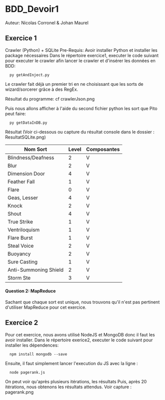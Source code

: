 # BDD_Devoir1
Auteur: Nicolas Corronel & Johan Maurel

## Exercice 1

Crawler (Python) + SQLite
Pre-Requis: Avoir installer Python et installer les package nécessaires
Dans le répertoire exercice1, executer le code suivant pour executer le crawler afin lancer le crawler et d'insérer les données en BDD:
```
  py getAndInject.py
```
Le crawler fait déjà un premier tri en ne choisissant que les sorts de wizard/sorcerer grâce à des RegEx. 

Résultat du programme: cf crawlerJson.png

Puis nous allons afficher à l'aide du second fichier python les sort que Pito peut faire: 
```
  py getDataInDB.py
```
Résultat (Voir ci-dessous ou capture du résultat console dans le dossier : ResultatSQLite.png)


| Nom Sort | Level | Composantes |
| ------- | -------- | ------- |
| Blindness/Deafness | 2 | V |
| Blur | 2 | V |
| Dimension Door | 4 | V |
| Feather Fall | 1 | V |
| Flare | 0 | V |
| Geas, Lesser | 4 | V |
| Knock | 2 | V |
| Shout | 4 | V |
| True Strike | 1 | V |
| Ventriloquism |  1 | V |
| Flare Burst | 1 | V |
| Steal Voice | 2 | V |
| Buoyancy | 2 | V |
| Sure Casting | 1 | V |
| Anti-Summoning Shield | 2 | V |
| Storm Ste | 3 | V |

#### Question 2: MapReduce
Sachant que chaque sort est unique, nous trouvons qu'il n'est pas pertinent d'utiliser MapReduce pour cet exercice.

## Exercice 2
Pour cet exercice, nous avons utilisé NodeJS et MongoDB donc il faut les avoir installer.
Dans le répertoire exerice2, executer le code suivant pour installer les dépendences: 

```
  npm install mongodb --save
```
Ensuite, il faut simplement lancer l'execution du JS avec la ligne :
```
  node pagerank.js
```
On peut voir qu'après plusieurs itérations, les résultats
Puis, après 20 itérations, nous obtenons les résultats attendus.
Voir capture : pagerank.png


